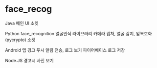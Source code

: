 # face_recog

Java 
메인 UI
소켓

Python
face_recognition 얼굴인식 라이브러리
카메라 캡쳐, 얼굴 감지, 암복호화(pycrypto)
소켓

Android 앱
경고 푸시 알림 전송, 로그 보기
파이어베이스
로그 저장

Node.JS
경고시 사진 보기 

